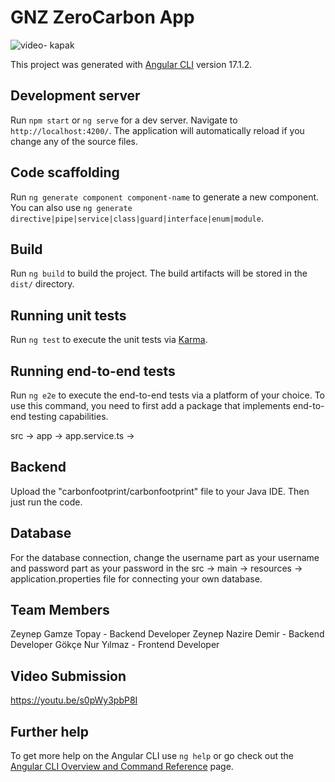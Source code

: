 # GNZ ZeroCarbon App 
![video- kapak ](https://github.com/gdscbaskent/gnz-zero-carbon/assets/116390010/4e5e3157-9848-42d3-ab83-34fbd52b16c9)


This project was generated with [Angular CLI](https://github.com/angular/angular-cli) version 17.1.2.

## Development server

Run  `npm start` or `ng serve` for a dev server. Navigate to `http://localhost:4200/`. The application will automatically reload if you change any of the source files.

## Code scaffolding

Run `ng generate component component-name` to generate a new component. You can also use `ng generate directive|pipe|service|class|guard|interface|enum|module`.

## Build

Run `ng build` to build the project. The build artifacts will be stored in the `dist/` directory.

## Running unit tests

Run `ng test` to execute the unit tests via [Karma](https://karma-runner.github.io).

## Running end-to-end tests

Run `ng e2e` to execute the end-to-end tests via a platform of your choice. To use this command, you need to first add a package that implements end-to-end testing capabilities.

src -> app -> app.service.ts ->

## Backend

Upload the "carbonfootprint/carbonfootprint" file to your Java IDE. Then just run the code. 

## Database

For the database connection, change the username part as your username and password part as your password in the src -> main -> resources -> application.properties file for connecting your own database.

## Team Members

Zeynep Gamze Topay - Backend Developer
Zeynep Nazire Demir - Backend Developer
Gökçe Nur Yılmaz - Frontend Developer

## Video Submission

https://youtu.be/s0pWy3pbP8I

## Further help

To get more help on the Angular CLI use `ng help` or go check out the [Angular CLI Overview and Command Reference](https://angular.io/cli) page.
